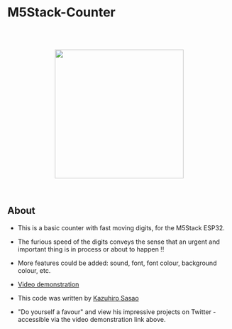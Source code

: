 # M5Stack-Counter

<br />
<br />


<p align="center">
 
<img src="https://github.com/PartsandCircuits/M5Stack-Counter/blob/master/M5StackCounter.png" width="290">

</p>


<br />

## About

- This is a basic counter with fast moving digits, for the M5Stack ESP32.

- The furious speed of the digits conveys the sense that an urgent and important thing is in process or about to happen !!

- More features could be added: sound, font, font colour, background colour, etc.

- [Video demonstration](https://twitter.com/ksasao/status/970196248836755456 "Video Demonstration")

- This code was written by [Kazuhiro Sasao](https://gist.github.com/ksasao/c67d6fff5641e6fd40c7705352f6759e)

- "Do yourself a favour" and view his impressive projects on Twitter - accessible via the video demonstration link above.



